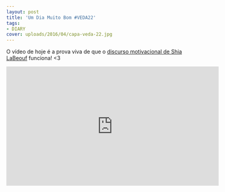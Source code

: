```yaml
---
layout: post
title: 'Um Dia Muito Bom #VEDA22'
tags:
- DIARY
cover: uploads/2016/04/capa-veda-22.jpg
---
```


O vídeo de hoje é a prova viva de que o <a href="https://youtu.be/ZXsQAXx_ao0">discurso motivacional de Shia LaBeouf</a> funciona! <3

<iframe width="560" height="315" src="https://www.youtube.com/embed/2Qv6YocxuaE" frameborder="0" allowfullscreen></iframe>
